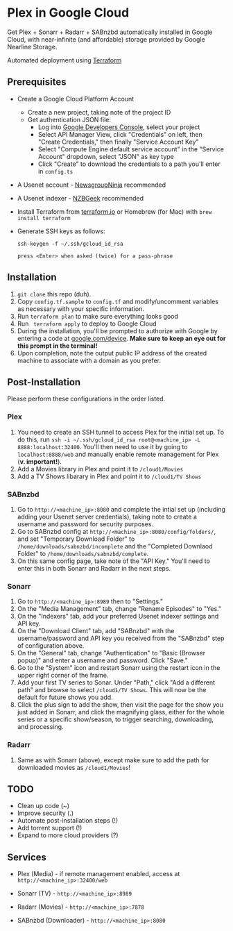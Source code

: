 # Plex in Google Cloud

Get Plex + Sonarr + Radarr + SABnzbd automatically installed in Google Cloud, with near-infinite (and affordable) storage provided by Google Nearline Storage. 

Automated deployment using [Terraform](https://www.terraform.io)

## Prerequisites

- Create a Google Cloud Platform Account
  - Create a new project, taking note of the project ID
  - Get authentication JSON file:
    - Log into [Google Developers Console](https://console.developers.google.com/), select your project
    - Select API Manager View, click "Credentials" on left, then "Create Credentials," then finally "Service Account Key"
    - Select "Compute Engine default service account" in the "Service Account" dropdown, select "JSON" as key type
    - Click "Create" to download the credentials to a path you'll enter in `config.ts`

- A Usenet account - [NewsgroupNinja](https://www.newsgroup.ninja/) recommended

- A Usenet indexer - [NZBGeek](https://nzbgeek.info) recommended

- Install Terraform from [terraform.io](https://www.terraform.io/downloads.html) or Homebrew (for Mac) with `brew install terraform`

- Generate SSH keys as follows:

  ```
  ssh-keygen -f ~/.ssh/gcloud_id_rsa

  press <Enter> when asked (twice) for a pass-phrase
  ```

## Installation

1. `git clone` this repo (duh).
2. Copy `config.tf.sample` to `config.tf` and modify/uncomment variables as necessary with your specific information.
3. Run `terraform plan` to make sure everything looks good
4. Run ` terraform apply` to deploy to Google Cloud
5. During the installation, you'll be prompted to authorize with Google by entering a code at [google.com/device](https://www.google.com/device). **Make sure to keep an eye out for this prompt in the terminal!**
6. Upon completion, note the output public IP address of the created machine to associate with a domain as you prefer.

## Post-Installation 

Please perform these configurations in the order listed.

### Plex

1. You need to create an SSH tunnel to access Plex for the initial set up. To do this, run `ssh -i ~/.ssh/gcloud_id_rsa root@<machine_ip> -L 8888:localhost:32400`. You'll then need to use it by going to `localhost:8888/web` and manually enable remote management for Plex (**v. important!**).
2. Add a Movies library in Plex and point it to `/cloud1/Movies`
3. Add a TV Shows libarary in Plex and point it to `/cloud1/TV Shows`

### SABnzbd

1. Go to `http://<machine_ip>:8080` and complete the intial set up (including adding your Usenet server credentials), taking note to create a username and password for security purposes.
2. Go to SABnzbd config at `http://<machine_ip>:8080/config/folders/`, and set "Temporary Download Folder" to `/home/downloads/sabnzbd/incomplete` and the "Completed Downlaod Folder" to `/home/downloads/sabnzbd/complete`.
3. On this same config page, take note of the "API Key." You'll need to enter this in both Sonarr and Radarr in the next steps.

### Sonarr

1. Go to `http://<machine_ip>:8989` then to "Settings."
2. On the "Media Management" tab, change "Rename Episodes" to "Yes."
3. On the "Indexers" tab, add your preferred Usenet indexer settings and API key.
4. On the "Download Client" tab, add "SABnzbd" with the username/password and API key you received from the "SABnzbd" step of configuration above.
5. On the "General" tab, change "Authentication" to "Basic (Browser popup)" and enter a username and password. Click "Save."
6. Go to the "System" icon and restart Sonarr using the restart icon in the upper right corner of the frame.
7. Add your first TV series to Sonar. Under "Path," click "Add a different path" and browse to select `/cloud1/TV Shows`. This will now be the default for future shows you add.
8. Click the plus sign to add the show, then visit the page for the show you just added in Sonarr, and click the magnifying glass, either for the whole series or a specific show/season, to trigger searching, downloading, and processing. 

### Radarr

1. Same as with Sonarr (above), except make sure to add the path for downloaded movies as `/cloud1/Movies`!



## TODO

- Clean up code (~)
- Improve security (.)
- Automate post-installation steps (!)
- Add torrent support (!)
- Expand to more cloud providers (?)

## Services

- Plex (Media) - if remote management enabled, access at `http://<machine_ip>:32400/web`

- Sonarr (TV) - `http://<machine_ip>:8989`

- Radarr (Movies) - `http://<machine_ip>:7878`

- SABnzbd (Downloader) - `http://<machine_ip>:8080`

  ​